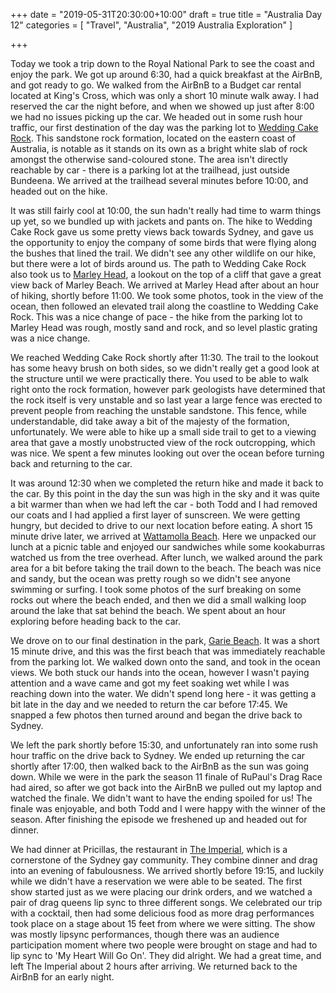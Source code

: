 +++
date = "2019-05-31T20:30:00+10:00"
draft = true
title = "Australia Day 12"
categories = [ "Travel", "Australia", "2019 Australia Exploration" ]

+++

Today we took a trip down to the Royal National Park to see the coast and enjoy the park. We got up around 6:30, had a quick breakfast at the AirBnB, and got ready to go. We walked from the AirBnB to a Budget car rental located at King's Cross, which was only a short 10 minute walk away. I had reserved the car the night before, and when we showed up just after 8:00 we had no issues picking up the car. We headed out in some rush hour traffic, our first destination of the day was the parking lot to [Wedding Cake Rock](https://www.nationalparks.nsw.gov.au/things-to-do/lookouts/wedding-cake-rock). This sandstone rock formation, located on the eastern coast of Australia, is notable as it stands on its own as a bright white slab of rock amongst the otherwise sand-coloured stone. The area isn't directly reachable by car - there is a parking lot at the trailhead, just outside Bundeena. We arrived at the trailhead several minutes before 10:00, and headed out on the hike.

It was still fairly cool at 10:00, the sun hadn't really had time to warm things up yet, so we bundled up with jackets and pants on. The hike to Wedding Cake Rock gave us some pretty views back towards Sydney, and gave us the opportunity to enjoy the company of some birds that were flying along the bushes that lined the trail. We didn't see any other wildlife on our hike, but there were a lot of birds around us. The path to Wedding Cake Rock also took us to [Marley Head](https://www.nationalparks.nsw.gov.au/things-to-do/walking-tracks/bundeena-drive-to-marley-walk), a lookout on the top of a cliff that gave a great view back of Marley Beach. We arrived at Marley Head after about an hour of hiking, shortly before 11:00. We took some photos, took in the view of the ocean, then followed an elevated trail along the coastline to Wedding Cake Rock. This was a nice change of pace - the hike from the parking lot to Marley Head was rough, mostly sand and rock, and so level plastic grating was a nice change.

We reached Wedding Cake Rock shortly after 11:30. The trail to the lookout has some heavy brush on both sides, so we didn't really get a good look at the structure until we were practically there. You used to be able to walk right onto the rock formation, however park geologists have determined that the rock itself is very unstable and so last year a large fence was erected to prevent people from reaching the unstable sandstone. This fence, while understandable, did take away a bit of the majesty of the formation, unfortunately. We were able to hike up a small side trail to get to a viewing area that gave a mostly unobstructed view of the rock outcropping, which was nice. We spent a few minutes looking out over the ocean before turning back and returning to the car.

It was around 12:30 when we completed the return hike and made it back to the car. By this point in the day the sun was high in the sky and it was quite a bit warmer than when we had left the car - both Todd and I had removed our coats and I had applied a first layer of sunscreen. We were getting hungry, but decided to drive to our next location before eating. A short 15 minute drive later, we arrived at [Wattamolla Beach](https://www.nationalparks.nsw.gov.au/things-to-do/picnic-areas/wattamolla-picnic-area). Here we unpacked our lunch at a picnic table and enjoyed our sandwiches while some kookaburras watched us from the tree overhead. After lunch, we walked around the park area for a bit before taking the trail down to the beach. The beach was nice and sandy, but the ocean was pretty rough so we didn't see anyone swimming or surfing. I took some photos of the surf breaking on some rocks out where the beach ended, and then we did a small walking loop around the lake that sat behind the beach. We spent about an hour exploring before heading back to the car.

We drove on to our final destination in the park, [Garie Beach](https://www.nationalparks.nsw.gov.au/things-to-do/picnic-areas/garie-beach-picnic-area). It was a short 15 minute drive, and this was the first beach that was immediately reachable from the parking lot. We walked down onto the sand, and took in the ocean views. We both stuck our hands into the ocean, however I wasn't paying attention and a wave came and got my feet soaking wet while I was reaching down into the water. We didn't spend long here - it was getting a bit late in the day and we needed to return the car before 17:45. We snapped a few photos then turned around and began the drive back to Sydney.

We left the park shortly before 15:30, and unfortunately ran into some rush hour traffic on the drive back to Sydney. We ended up returning the car shortly after 17:00, then walked back to the AirBnB as the sun was going down. While we were in the park the season 11 finale of RuPaul's Drag Race had aired, so after we got back into the AirBnB we pulled out my laptop and watched the finale. We didn't want to have the ending spoiled for us! The finale was enjoyable, and both Todd and I were happy with the winner of the season. After finishing the episode we freshened up and headed out for dinner.

We had dinner at Pricillas, the restaurant in [The Imperial](https://imperialerskineville.com.au/), which is a cornerstone of the Sydney gay community. They combine dinner and drag into an evening of fabulousness. We arrived shortly before 19:15, and luckily while we didn't have a reservation we were able to be seated. The first show started just as we were placing our drink orders, and we watched a pair of drag queens lip sync to three different songs. We celebrated our trip with a cocktail, then had some delicious food as more drag  performances took place on a stage about 15 feet from where we were sitting. The show was mostly lipsync performances, though there was an audience participation moment where two people were brought on stage and had to lip sync to 'My Heart Will Go On'. They did alright. We had a great time, and left The Imperial about 2 hours after arriving. We returned back to the AirBnB for an early night.
